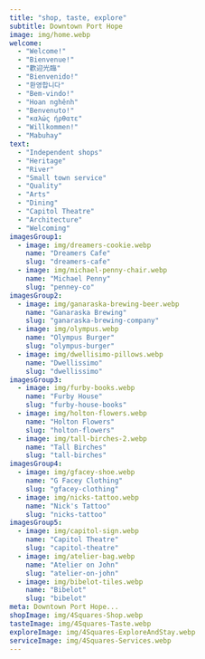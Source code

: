```yaml
---
title: "shop, taste, explore"
subtitle: Downtown Port Hope
image: img/home.webp
welcome:
  - "Welcome!"
  - "Bienvenue!"
  - "歡迎光臨"
  - "Bienvenido!"
  - "환영합니다"
  - "Bem-vindo!"
  - "Hoan nghênh"
  - "Benvenuto!"
  - "καλώς ήρθατε"
  - "Willkommen!"
  - "Mabuhay"
text:
  - "Independent shops"
  - "Heritage"
  - "River"
  - "Small town service"
  - "Quality"
  - "Arts"
  - "Dining"
  - "Capitol Theatre"
  - "Architecture"
  - "Welcoming"
imagesGroup1:
  - image: img/dreamers-cookie.webp
    name: "Dreamers Cafe"
    slug: "dreamers-cafe"
  - image: img/michael-penny-chair.webp
    name: "Michael Penny"
    slug: "penney-co"
imagesGroup2:
  - image: img/ganaraska-brewing-beer.webp
    name: "Ganaraska Brewing"
    slug: "ganaraska-brewing-company"
  - image: img/olympus.webp
    name: "Olympus Burger"
    slug: "olympus-burger"
  - image: img/dwellisimo-pillows.webp
    name: "Dwellissimo"
    slug: "dwellissimo"
imagesGroup3:
  - image: img/furby-books.webp
    name: "Furby House"
    slug: "furby-house-books"
  - image: img/holton-flowers.webp
    name: "Holton Flowers"
    slug: "holton-flowers"
  - image: img/tall-birches-2.webp
    name: "Tall Birches"
    slug: "tall-birches"
imagesGroup4:
  - image: img/gfacey-shoe.webp
    name: "G Facey Clothing"
    slug: "gfacey-clothing"
  - image: img/nicks-tattoo.webp
    name: "Nick's Tattoo"
    slug: "nicks-tattoo"
imagesGroup5:
  - image: img/capitol-sign.webp
    name: "Capitol Theatre"
    slug: "capitol-theatre"
  - image: img/atelier-bag.webp
    name: "Atelier on John"
    slug: "atelier-on-john"
  - image: img/bibelot-tiles.webp
    name: "Bibelot"
    slug: "bibelot"
meta: Downtown Port Hope...
shopImage: img/4Squares-Shop.webp
tasteImage: img/4Squares-Taste.webp
exploreImage: img/4Squares-ExploreAndStay.webp
serviceImage: img/4Squares-Services.webp
---
```


